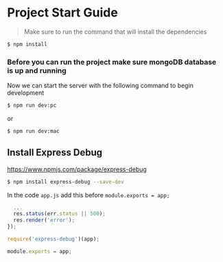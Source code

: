 # Project Start Guide

> Make sure to run the command that will install the dependencies

```sh
$ npm install
```

### Before you can run the project make sure mongoDB database is up and running

Now we can start the server with the following command to begin development

```sh
$ npm run dev:pc
```
or
```sh
$ npm run dev:mac
```

## Install Express Debug

https://www.npmjs.com/package/express-debug


```sh
$ npm install express-debug --save-dev
```

In the code `app.js` add this before `module.exports = app;`

```js
  ...
  res.status(err.status || 500);
  res.render('error');
});

require('express-debug')(app);

module.exports = app;
```